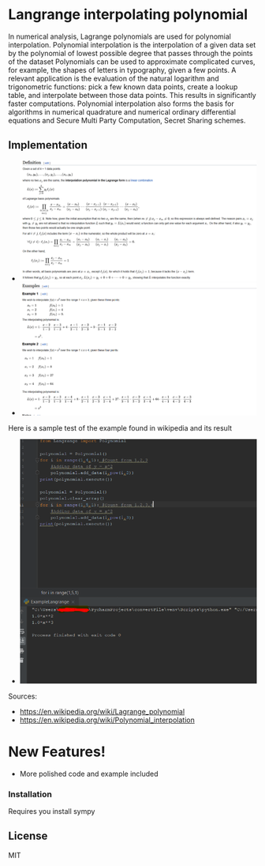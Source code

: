 # Langrange interpolating polynomial
In numerical analysis, Lagrange polynomials are used for polynomial interpolation.
Polynomial interpolation is the interpolation of a given data set by the polynomial of lowest possible degree that passes through the points of the dataset
Polynomials can be used to approximate complicated curves, for example, the shapes of letters in typography, given a few points. 
A relevant application is the evaluation of the natural logarithm and trigonometric functions: pick a few known data points, create a lookup table, and interpolate between those data points. 
This results in significantly faster computations. Polynomial interpolation also forms the basis for algorithms in numerical quadrature and numerical ordinary differential equations and Secure Multi Party Computation, Secret Sharing schemes. 
## Implementation
 - ![Screenshot](definition.PNG)
 - ![Screenshot](examples.PNG)

Here is a sample test of the example found in wikipedia and its result
 - ![Screenshot](exampleCode.PNG)

Sources: 
 - https://en.wikipedia.org/wiki/Lagrange_polynomial
 - https://en.wikipedia.org/wiki/Polynomial_interpolation



# New Features!
  - More polished code and example included


### Installation
Requires you install sympy

License
----

MIT



